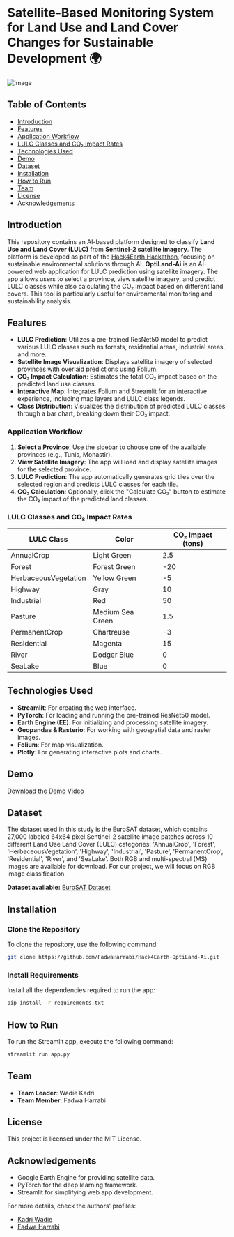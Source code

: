 # Satellite-Based Monitoring System for Land Use and Land Cover Changes for Sustainable Development 🌍

![image](https://github.com/user-attachments/assets/e5472acb-2c8c-4dfa-a4dd-71555b2c6a63)

## Table of Contents
- [Introduction](#introduction)
- [Features](#features)
- [Application Workflow](#application-workflow)
- [LULC Classes and CO₂ Impact Rates](#lulc-classes-and-co-impact-rates)
- [Technologies Used](#technologies-used)
- [Demo](#demo)
- [Dataset](#dataset)
- [Installation](#installation)
- [How to Run](#how-to-run)
- [Team](#team)
- [License](#license)
- [Acknowledgements](#acknowledgements)

## Introduction
This repository contains an AI-based platform designed to classify **Land Use and Land Cover (LULC)** from **Sentinel-2 satellite imagery**. The platform is developed as part of the [Hack4Earth Hackathon](https://hack4earth.org), focusing on sustainable environmental solutions through AI. **OptiLand-Ai** is an AI-powered web application for LULC prediction using satellite imagery. The app allows users to select a province, view satellite imagery, and predict LULC classes while also calculating the CO₂ impact based on different land covers. This tool is particularly useful for environmental monitoring and sustainability analysis.

## Features
- **LULC Prediction**: Utilizes a pre-trained ResNet50 model to predict various LULC classes such as forests, residential areas, industrial areas, and more.
- **Satellite Image Visualization**: Displays satellite imagery of selected provinces with overlaid predictions using Folium.
- **CO₂ Impact Calculation**: Estimates the total CO₂ impact based on the predicted land use classes.
- **Interactive Map**: Integrates Folium and Streamlit for an interactive experience, including map layers and LULC class legends.
- **Class Distribution**: Visualizes the distribution of predicted LULC classes through a bar chart, breaking down their CO₂ impact.

### Application Workflow
1. **Select a Province**: Use the sidebar to choose one of the available provinces (e.g., Tunis, Monastir).
2. **View Satellite Imagery**: The app will load and display satellite images for the selected province.
3. **LULC Prediction**: The app automatically generates grid tiles over the selected region and predicts LULC classes for each tile.
4. **CO₂ Calculation**: Optionally, click the "Calculate CO₂" button to estimate the CO₂ impact of the predicted land classes.

### LULC Classes and CO₂ Impact Rates
| LULC Class              | Color            | CO₂ Impact (tons) |
|------------------------|------------------|--------------------|
| AnnualCrop             | Light Green      | 2.5                |
| Forest                 | Forest Green     | -20                |
| HerbaceousVegetation    | Yellow Green     | -5                 |
| Highway                | Gray             | 10                 |
| Industrial             | Red              | 50                 |
| Pasture                | Medium Sea Green  | 1.5               |
| PermanentCrop          | Chartreuse       | -3                 |
| Residential            | Magenta          | 15                 |
| River                  | Dodger Blue      | 0                  |
| SeaLake                | Blue             | 0                  |

## Technologies Used
- **Streamlit**: For creating the web interface.
- **PyTorch**: For loading and running the pre-trained ResNet50 model.
- **Earth Engine (EE)**: For initializing and processing satellite imagery.
- **Geopandas & Rasterio**: For working with geospatial data and raster images.
- **Folium**: For map visualization.
- **Plotly**: For generating interactive plots and charts.

## Demo
[Download the Demo Video](assets/LUCD.mp4)

## Dataset

The dataset used in this study is the EuroSAT dataset, which contains 27,000 labeled 64x64 pixel Sentinel-2 satellite image patches across 10 different Land Use Land Cover (LULC) categories: 'AnnualCrop', 'Forest', 'HerbaceousVegetation', 'Highway', 'Industrial', 'Pasture', 'PermanentCrop', 'Residential', 'River', and 'SeaLake'. Both RGB and multi-spectral (MS) images are available for download. For our project, we will focus on RGB image classification.

**Dataset available:** [EuroSAT Dataset](https://zenodo.org/records/7711810#.ZAm3k-zMKEA)

## Installation
### Clone the Repository
To clone the repository, use the following command:
```bash
git clone https://github.com/FadwaHarrabi/Hack4Earth-OptiLand-Ai.git
```

### Install Requirements
Install all the dependencies required to run the app:
```bash
pip install -r requirements.txt
```

## How to Run
To run the Streamlit app, execute the following command:
```bash
streamlit run app.py
```

## Team
- **Team Leader**: Wadie Kadri
- **Team Member**: Fadwa Harrabi

## License
This project is licensed under the MIT License.

## Acknowledgements
- Google Earth Engine for providing satellite data.
- PyTorch for the deep learning framework.
- Streamlit for simplifying web app development.

For more details, check the authors' profiles:
- [Kadri Wadie](https://www.linkedin.com/in/kadri-wadie?lipi=urn%3Ali%3Apage%3Ad_flagship3_profile_view_base_contact_details%3BfMVI6fNCQxmvDpQs993TCg%3D%3D)
- [Fadwa Harrabi](https://www.linkedin.com/in/fadwa-harrabi-546746259?lipi=urn%3Ali%3Apage%3Ad_flagship3_profile_view_base_contact_details%3BjyZm9EJlTUyR6%2FB2xhEzBg%3D%3D)

